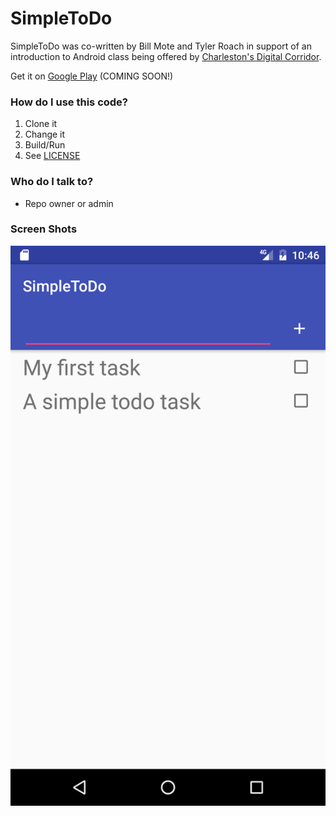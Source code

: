 # SimpleToDo #

SimpleToDo was co-written by Bill Mote and Tyler Roach in support of an introduction to Android class being offered by [Charleston's Digital Corridor](http://www.charlestondigitalcorridor.com/).

Get it on [Google Play](https://play.google.com/store/apps/details?id=com.chscodecamp.android.simpletodo) (COMING SOON!)

### How do I use this code? ###

1. Clone it
2. Change it
3. Build/Run
4. See [LICENSE](/LICENSE.txt)

### Who do I talk to? ###

* Repo owner or admin

### Screen Shots ###

![Alt Home Screen](/SimpleToDo_HomeScreen.png?raw=true "Movie List")